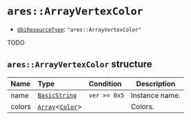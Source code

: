 # `ares::ArrayVertexColor`

- [`UbiResourceType`](./index.md#ubiresourcetype-string): `"ares::ArrayVertexColor"`

TODO

## `ares::ArrayVertexColor` structure

| Name | Type | Condition | Description |
| :-- | :-- | :-- | --- |
| name | [`BasicString`](../base.md#basicstring-structure) | `ver >= 0x5` | Instance name. |
| colors | [`Array`](../base.md#array-structure)<[`Color`](../base.md#color-structure)> |  | Colors. |
